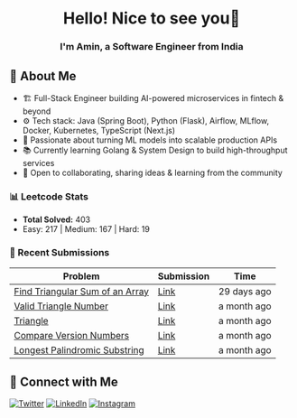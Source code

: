 
<h1 align="center">Hello! Nice to see you👋</h1>
<h3 align="center">I'm Amin, a Software Engineer from India </h3>

## 🚀 About Me  
- 🏗️ Full-Stack Engineer building AI-powered microservices in fintech & beyond
- ⚙️ Tech stack: Java (Spring Boot), Python (Flask), Airflow, MLflow, Docker, Kubernetes, TypeScript (Next.js)
- 🚀 Passionate about turning ML models into scalable production APIs
- 📚 Currently learning Golang & System Design to build high-throughput services
- 🤝 Open to collaborating, sharing ideas & learning from the community
<!--START_SECTION:LEETCODE-->
### 📊 Leetcode Stats
- **Total Solved:** 403
- Easy: 217 | Medium: 167 | Hard: 19

### 📝 Recent Submissions
| Problem | Submission | Time |
|---------|------------|------|
| [Find Triangular Sum of an Array](https://leetcode.com/problems/find-triangular-sum-of-an-array/) | [Link](https://leetcode.com/submissions/detail/1787242704/) | 29 days ago |
| [Valid Triangle Number](https://leetcode.com/problems/valid-triangle-number/) | [Link](https://leetcode.com/submissions/detail/1783202418/) | a month ago |
| [Triangle](https://leetcode.com/problems/triangle/) | [Link](https://leetcode.com/submissions/detail/1782203883/) | a month ago |
| [Compare Version Numbers](https://leetcode.com/problems/compare-version-numbers/) | [Link](https://leetcode.com/submissions/detail/1779795945/) | a month ago |
| [Longest Palindromic Substring](https://leetcode.com/problems/longest-palindromic-substring/) | [Link](https://leetcode.com/submissions/detail/1779350461/) | a month ago |

<!--END_SECTION:LEETCODE-->
## 📍 Connect with Me  
[![Twitter](https://img.shields.io/badge/Twitter-1DA1F2?logo=twitter&style=for-the-badge&logoColor=white)](https://twitter.com/aminlodhiya)  [![LinkedIn](https://img.shields.io/badge/LinkedIn-0077B5?logo=linkedin&style=for-the-badge&logoColor=white)](https://linkedin.com/in/aminlodhiya)  [![Instagram](https://img.shields.io/badge/Instagram-E4405F?logo=instagram&style=for-the-badge&logoColor=white)](https://instagram.com/aminlodhiya07)  
